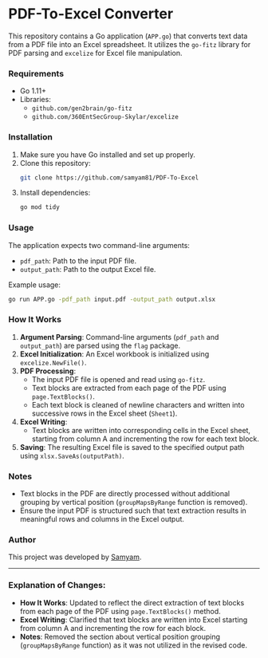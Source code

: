 # PDF-To-Excel Converter

This repository contains a Go application (`APP.go`) that converts text data from a PDF file into an Excel spreadsheet. It utilizes the `go-fitz` library for PDF parsing and `excelize` for Excel file manipulation.

### Requirements
- Go 1.11+
- Libraries:
  - `github.com/gen2brain/go-fitz`
  - `github.com/360EntSecGroup-Skylar/excelize`

### Installation
1. Make sure you have Go installed and set up properly.
2. Clone this repository:
   ```bash
   git clone https://github.com/samyam81/PDF-To-Excel
   ```
3. Install dependencies:
   ```bash
   go mod tidy
   ```

### Usage
The application expects two command-line arguments:
- `pdf_path`: Path to the input PDF file.
- `output_path`: Path to the output Excel file.

Example usage:
```bash
go run APP.go -pdf_path input.pdf -output_path output.xlsx
```

### How It Works
1. **Argument Parsing**: Command-line arguments (`pdf_path` and `output_path`) are parsed using the `flag` package.
2. **Excel Initialization**: An Excel workbook is initialized using `excelize.NewFile()`.
3. **PDF Processing**:
   - The input PDF file is opened and read using `go-fitz`.
   - Text blocks are extracted from each page of the PDF using `page.TextBlocks()`.
   - Each text block is cleaned of newline characters and written into successive rows in the Excel sheet (`Sheet1`).
4. **Excel Writing**:
   - Text blocks are written into corresponding cells in the Excel sheet, starting from column A and incrementing the row for each text block.
5. **Saving**: The resulting Excel file is saved to the specified output path using `xlsx.SaveAs(outputPath)`.

### Notes
- Text blocks in the PDF are directly processed without additional grouping by vertical position (`groupMapsByRange` function is removed).
- Ensure the input PDF is structured such that text extraction results in meaningful rows and columns in the Excel output.

### Author
This project was developed by [Samyam](https://github.com/samyam81).

---

### Explanation of Changes:
- **How It Works**: Updated to reflect the direct extraction of text blocks from each page of the PDF using `page.TextBlocks()` method.
- **Excel Writing**: Clarified that text blocks are written into Excel starting from column A and incrementing the row for each block.
- **Notes**: Removed the section about vertical position grouping (`groupMapsByRange` function) as it was not utilized in the revised code.
  
